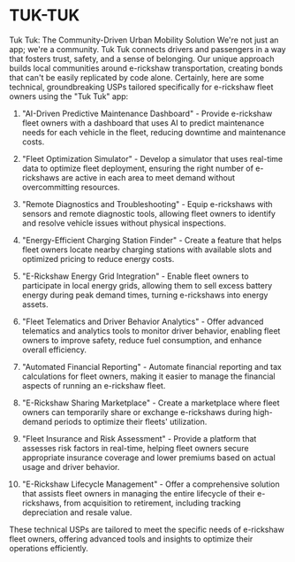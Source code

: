 # TUK-TUK
Tuk Tuk: The Community-Driven Urban Mobility Solution We're not just an app; we're a community. Tuk Tuk connects drivers and passengers in a way that fosters trust, safety, and a sense of belonging. Our unique approach builds local communities around e-rickshaw transportation, creating bonds that can't be easily replicated by code alone. 
Certainly, here are some technical, groundbreaking USPs tailored specifically for e-rickshaw fleet owners using the "Tuk Tuk" app:

1. "AI-Driven Predictive Maintenance Dashboard" - Provide e-rickshaw fleet owners with a dashboard that uses AI to predict maintenance needs for each vehicle in the fleet, reducing downtime and maintenance costs.

2. "Fleet Optimization Simulator" - Develop a simulator that uses real-time data to optimize fleet deployment, ensuring the right number of e-rickshaws are active in each area to meet demand without overcommitting resources.

3. "Remote Diagnostics and Troubleshooting" - Equip e-rickshaws with sensors and remote diagnostic tools, allowing fleet owners to identify and resolve vehicle issues without physical inspections.

4. "Energy-Efficient Charging Station Finder" - Create a feature that helps fleet owners locate nearby charging stations with available slots and optimized pricing to reduce energy costs.

5. "E-Rickshaw Energy Grid Integration" - Enable fleet owners to participate in local energy grids, allowing them to sell excess battery energy during peak demand times, turning e-rickshaws into energy assets.

6. "Fleet Telematics and Driver Behavior Analytics" - Offer advanced telematics and analytics tools to monitor driver behavior, enabling fleet owners to improve safety, reduce fuel consumption, and enhance overall efficiency.

7. "Automated Financial Reporting" - Automate financial reporting and tax calculations for fleet owners, making it easier to manage the financial aspects of running an e-rickshaw fleet.

8. "E-Rickshaw Sharing Marketplace" - Create a marketplace where fleet owners can temporarily share or exchange e-rickshaws during high-demand periods to optimize their fleets' utilization.

9. "Fleet Insurance and Risk Assessment" - Provide a platform that assesses risk factors in real-time, helping fleet owners secure appropriate insurance coverage and lower premiums based on actual usage and driver behavior.

10. "E-Rickshaw Lifecycle Management" - Offer a comprehensive solution that assists fleet owners in managing the entire lifecycle of their e-rickshaws, from acquisition to retirement, including tracking depreciation and resale value.

These technical USPs are tailored to meet the specific needs of e-rickshaw fleet owners, offering advanced tools and insights to optimize their operations efficiently.
